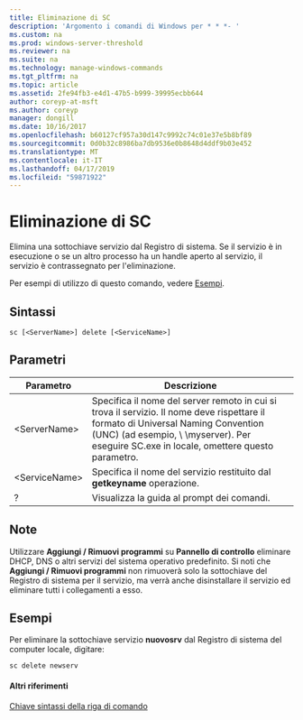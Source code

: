 ```yaml
---
title: Eliminazione di SC
description: 'Argomento i comandi di Windows per * * *- '
ms.custom: na
ms.prod: windows-server-threshold
ms.reviewer: na
ms.suite: na
ms.technology: manage-windows-commands
ms.tgt_pltfrm: na
ms.topic: article
ms.assetid: 2fe94fb3-e4d1-47b5-b999-39995ecbb644
author: coreyp-at-msft
ms.author: coreyp
manager: dongill
ms.date: 10/16/2017
ms.openlocfilehash: b60127cf957a30d147c9992c74c01e37e5b8bf89
ms.sourcegitcommit: 0d0b32c8986ba7db9536e0b8648d4ddf9b03e452
ms.translationtype: MT
ms.contentlocale: it-IT
ms.lasthandoff: 04/17/2019
ms.locfileid: "59871922"
---
```

# <a name="sc-delete"></a>Eliminazione di SC



Elimina una sottochiave servizio dal Registro di sistema. Se il servizio è in esecuzione o se un altro processo ha un handle aperto al servizio, il servizio è contrassegnato per l'eliminazione.

Per esempi di utilizzo di questo comando, vedere [Esempi](#BKMK_examples).

## <a name="syntax"></a>Sintassi

```
sc [<ServerName>] delete [<ServiceName>]
```

## <a name="parameters"></a>Parametri

|Parametro|Descrizione|
|---------|-----------|
|\<ServerName>|Specifica il nome del server remoto in cui si trova il servizio. Il nome deve rispettare il formato di Universal Naming Convention (UNC) (ad esempio, \\ \\myserver). Per eseguire SC.exe in locale, omettere questo parametro.|
|\<ServiceName>|Specifica il nome del servizio restituito dal **getkeyname** operazione.|
|?|Visualizza la guida al prompt dei comandi.|

## <a name="remarks"></a>Note

Utilizzare **Aggiungi / Rimuovi programmi** su **Pannello di controllo** eliminare DHCP, DNS o altri servizi del sistema operativo predefinito. Si noti che **Aggiungi / Rimuovi programmi** non rimuoverà solo la sottochiave del Registro di sistema per il servizio, ma verrà anche disinstallare il servizio ed eliminare tutti i collegamenti a esso.

## <a name="BKMK_examples"></a>Esempi

Per eliminare la sottochiave servizio **nuovosrv** dal Registro di sistema del computer locale, digitare:
```
sc delete newserv
```

#### <a name="additional-references"></a>Altri riferimenti

[Chiave sintassi della riga di comando](command-line-syntax-key.md)